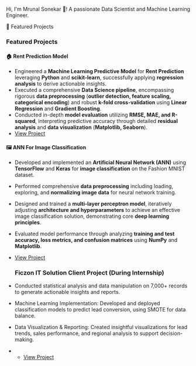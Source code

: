 Hi, I'm Mrunal Sonekar 👋! A passionate Data Scientist and Machine Learning Engineer.


 🌟 Featured Projects

### Featured Projects

#### 🏠 Rent Prediction Model
- Engineered a **Machine Learning Predictive Model** for **Rent Prediction** leveraging **Python** and **scikit-learn**, successfully applying **regression analysis** to derive actionable insights.
- Executed a comprehensive **Data Science pipeline**, encompassing rigorous **data preprocessing** (**outlier detection, feature scaling, categorical encoding**) and robust **k-fold cross-validation** using **Linear Regression** and **Gradient Boosting**.
- Conducted in-depth **model evaluation** utilizing **RMSE, MAE, and R-squared**, interpreting predictive accuracy through detailed **residual analysis** and **data visualization** (**Matplotlib, Seaborn**).
- [View Project](https://github.com/Mrunalsonekar/Projects-Repo)

#### 🖼️ ANN For Image Classification
- Developed and implemented an **Artificial Neural Network (ANN)** using **TensorFlow** and **Keras** for **image classification** on the Fashion MNIST dataset.
- Performed comprehensive **data preprocessing** including loading, exploring, and **normalizing image data** for neural network training.
- Designed and trained a **multi-layer perceptron model**, iteratively adjusting **architecture and hyperparameters** to achieve an effective image classification solution, demonstrating core **deep learning principles**.
- Evaluated model performance through analyzing **training and test accuracy, loss metrics, and confusion matrices** using **NumPy** and **Matplotlib**.
- [View Project](https://github.com/Mrunalsonekar/Projects-Repo)

  ### Ficzon IT Solution Client Project (During Internship)
- Conducted statistical analysis and data manipulation on 7,000+ records to generate actionable insights and reports.
- Machine Learning Implementation: Developed and deployed classification models to predict lead conversion, using SMOTE for data balance.
- Data Visualization & Reporting: Created insightful visualizations for lead trends, sales performance, and regional analysis to support decision-making.
- - [View Project](https://github.com/Mrunalsonekar/Projects-Repo)
